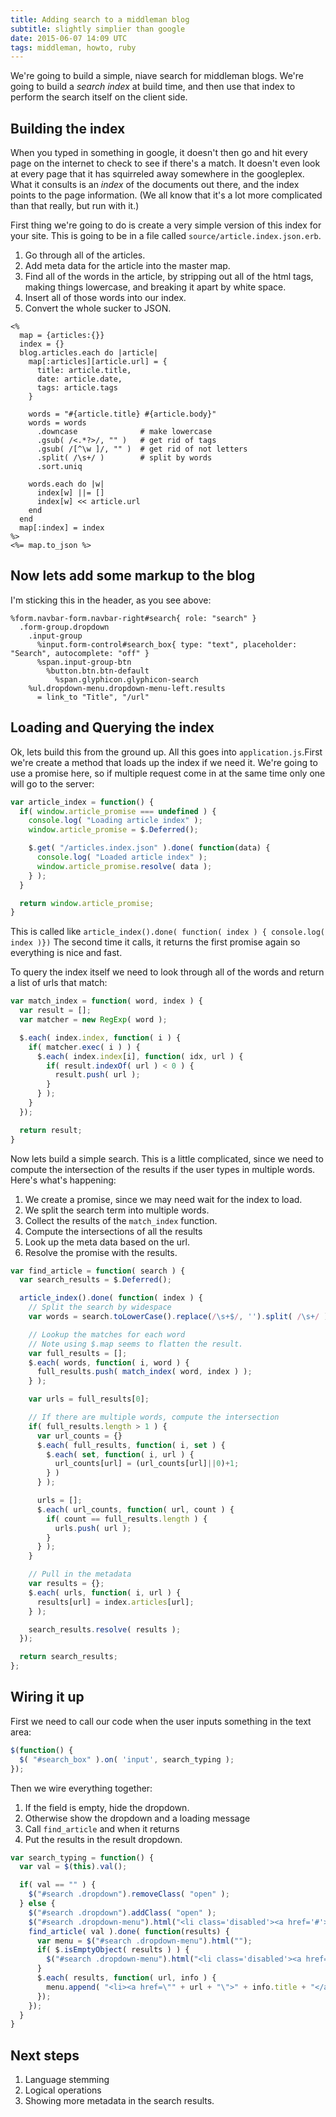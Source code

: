 ```yaml
---
title: Adding search to a middleman blog
subtitle: slightly simplier than google
date: 2015-06-07 14:09 UTC
tags: middleman, howto, ruby
---
```

We're going to build a simple, niave search for middleman blogs.  We're going to build a _search index_ at build time, and then use that index to perform the search itself on the client side.

## Building the index

When you typed in something in google, it doesn't then go and hit every page on the internet to check to see if there's a match.  It doesn't even look at every page that it has squirreled away somewhere in the googleplex.  What it consults is an _index_ of the documents out there, and the index points to the page information.  (We all know that it's a lot more complicated than that really, but run with it.)

First thing we're going to do is create a very simple version of this index for your site.  This is going to be in a file called `source/article.index.json.erb`.

1. Go through all of the articles.
2. Add meta data for the article into the master map.
3. Find all of the words in the article, by stripping out all of the html tags, making things lowercase, and breaking it apart by white space.
4. Insert all of those words into our index.
5. Convert the whole sucker to JSON.


```erb
<%
  map = {articles:{}}
  index = {}
  blog.articles.each do |article|
    map[:articles][article.url] = {
      title: article.title, 
      date: article.date, 
      tags: article.tags 
    }

    words = "#{article.title} #{article.body}"
    words = words
      .downcase              # make lowercase
      .gsub( /<.*?>/, "" )   # get rid of tags
      .gsub( /[^\w ]/, "" )  # get rid of not letters
      .split( /\s+/ )        # split by words
      .sort.uniq

    words.each do |w|
      index[w] ||= []
      index[w] << article.url
    end
  end
  map[:index] = index
%>
<%= map.to_json %>
```

## Now lets add some markup to the blog

I'm sticking this in the header, as you see above:

```haml
%form.navbar-form.navbar-right#search{ role: "search" }
  .form-group.dropdown
    .input-group
      %input.form-control#search_box{ type: "text", placeholder: "Search", autocomplete: "off" }
      %span.input-group-btn
        %button.btn.btn-default
          %span.glyphicon.glyphicon-search
    %ul.dropdown-menu.dropdown-menu-left.results
      = link_to "Title", "/url"
```

## Loading and Querying the index

Ok, lets build this from the ground up.  All this goes into `application.js`.First we're create a method that loads up the index if we need it.  We're going to use a promise here, so if multiple request come in at the same time only one will go to the server:

```js
var article_index = function() {
  if( window.article_promise === undefined ) {
    console.log( "Loading article index" );
    window.article_promise = $.Deferred();

    $.get( "/articles.index.json" ).done( function(data) {
      console.log( "Loaded article index" );
      window.article_promise.resolve( data );
    } );
  }

  return window.article_promise;
}
```

This is called like `article_index().done( function( index ) { console.log( index )})`  The second time it calls, it returns the first promise again so everything is nice and fast.

To query the index itself we need to look through all of the words and return a list of urls that match:

```js
var match_index = function( word, index ) {
  var result = [];
  var matcher = new RegExp( word );

  $.each( index.index, function( i ) {
    if( matcher.exec( i ) ) {
      $.each( index.index[i], function( idx, url ) {
        if( result.indexOf( url ) < 0 ) {
          result.push( url );
        }
      } );
    }
  });

  return result;
}
```

Now lets build a simple search.  This is a little complicated, since we need to compute the intersection of the results if the user types in multiple words.  Here's what's happening:

1. We create a promise, since we may need wait for the index to load.
2. We split the search term into multiple words.
3. Collect the results of the `match_index` function.
4. Compute the intersections of all the results
5. Look up the meta data based on the url.
6. Resolve the promise with the results.

```js
var find_article = function( search ) {
  var search_results = $.Deferred();

  article_index().done( function( index ) {
    // Split the search by widespace
    var words = search.toLowerCase().replace(/\s+$/, '').split( /\s+/ );

    // Lookup the matches for each word
    // Note using $.map seems to flatten the result.
    var full_results = [];
    $.each( words, function( i, word ) {
      full_results.push( match_index( word, index ) );
    } );

    var urls = full_results[0];

    // If there are multiple words, compute the intersection
    if( full_results.length > 1 ) {
      var url_counts = {}
      $.each( full_results, function( i, set ) {
        $.each( set, function( i, url ) {
          url_counts[url] = (url_counts[url]||0)+1;
        } )
      } );

      urls = [];
      $.each( url_counts, function( url, count ) {
        if( count == full_results.length ) {
          urls.push( url );
        }
      } );
    }

    // Pull in the metadata
    var results = {};
    $.each( urls, function( i, url ) {
      results[url] = index.articles[url];
    } );

    search_results.resolve( results );
  });

  return search_results;
};
```

## Wiring it up

First we need to call our code when the user inputs something in the text area:

```js
$(function() {
  $( "#search_box" ).on( 'input', search_typing );
});
```

Then we wire everything together:

1. If the field is empty, hide the dropdown.
2. Otherwise show the dropdown and a loading message
3. Call `find_article` and when it returns
4. Put the results in the result dropdown.

```js
var search_typing = function() {
  var val = $(this).val();

  if( val == "" ) {
    $("#search .dropdown").removeClass( "open" );
  } else {
    $("#search .dropdown").addClass( "open" );
    $("#search .dropdown-menu").html("<li class='disabled'><a href='#'>Loading " + val +"</a></li>")
    find_article( val ).done( function(results) {
      var menu = $("#search .dropdown-menu").html("");
      if( $.isEmptyObject( results ) ) {
        $("#search .dropdown-menu").html("<li class='disabled'><a href='#'>No results for: " + val +"</a></li>")
      }
      $.each( results, function( url, info ) {
        menu.append( "<li><a href=\"" + url + "\">" + info.title + "</a></li>");
      });
    });
  }
}
```

## Next steps

1. Language stemming
2. Logical operations
3. Showing more metadata in the search results.
